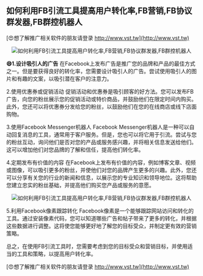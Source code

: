 ## **如何利用FB引流工具提高用户转化率,FB营销,FB协议群发器,FB群控机器人**

[😍想了解推广相关软件的朋友请登录 http://www.vst.tw](http://www.vst.tw)

 <center><img src="https://vst.tw/MP4/tuiguang/png/6.png" alt="如何利用FB引流工具提高用户转化率,FB营销,FB协议群发器,FB群控机器人"></center>

**😄1.设计吸引人的广告**
在Facebook上发布广告是推广您的品牌和产品的最佳方式之一。但是要获得良好的转化率，您需要设计吸引人的广告。尝试使用吸引人的图片和有趣的文案，以吸引潜在客户的注意力。

2.使用优惠券或促销活动
促销活动和优惠券是吸引顾客的好方法。您可以发布FB广告，向您的粉丝展示您的促销活动或特价商品，并鼓励他们在限定时间内购买。此外，您还可以将优惠券分发给您的粉丝，以鼓励他们在您的在线商店或线下店面购物。

3.使用Facebook Messenger机器人
Facebook Messenger机器人是一种可以自动回复消息的工具，通常用于客户服务。但是，您也可以将它用于引流。尝试与您的粉丝互动，询问他们是否对您的产品或服务感兴趣，并将相关信息发送给他们。这可以增加他们对您品牌的了解和信任，提高他们转化率。

4.定期发布有价值的内容
在Facebook上发布有价值的内容，例如博客文章、视频或图像，可以吸引更多的粉丝，并使他们对您的品牌产生更多的兴趣。此外，您还可以分享有关您的行业的新闻和信息，以展示您的专业知识和领导地位。这将帮助您建立忠实的粉丝基础，并提高他们购买您产品或服务的意愿。

 <center><img src="https://vst.tw/MP4/tuiguang/png/3.png" alt="如何利用FB引流工具提高用户转化率,FB营销,FB协议群发器,FB群控机器人"></center>

5.利用Facebook像素跟踪转化
Facebook像素是一个能够跟踪网站访问和转化的工具。通过安装像素代码，您可以知道哪些广告和帖子带来了更多的转化，并根据这些数据进行调整。这将使您能够更好地了解您的目标受众，并制定更有效的营销策略。

总之，在使用FB引流工具时，您需要考虑到您的目标受众和营销目标，并使用适当的工具和策略，以提高用户转化率。

[😍想了解推广相关软件的朋友请登录 http://www.vst.tw](http://www.vst.tw)



